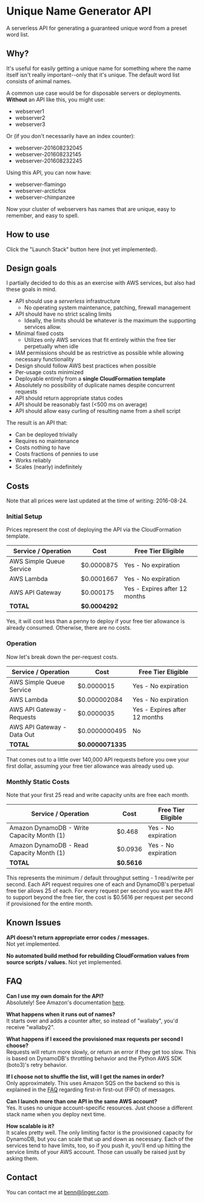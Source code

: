 # Unique Name Generator API

A serverless API for generating a guaranteed unique word from a preset word list.

## Why?

It's useful for easily getting a unique name for something where the name itself isn't really important--only that it's unique. The default word list consists of animal names.

A common use case would be for disposable servers or deployments. **Without** an API like this, you might use:

* webserver1
* webserver2
* webserver3

Or (if you don't necessarily have an index counter):

* webserver-201608232045
* webserver-201608232145
* webserver-201608232245

Using this API, you can now have:
* webserver-flamingo
* webserver-arcticfox
* webserver-chimpanzee

Now your cluster of webservers has names that are unique, easy to remember, and easy to spell.

## How to use

Click the "Launch Stack" button here (not yet implemented).

## Design goals

I partially decided to do this as an exercise with AWS services, but also had these goals in mind.

* API should use a *serverless* infrastructure
  * No operating system maintenance, patching, firewall management
* API should have no strict scaling limits
  * Ideally, the limits should be whatever is the maximum the supporting services allow.
* Minimal fixed costs
  * Utilizes only AWS services that fit entirely within the free tier perpetually when idle
* IAM permissions should be as restrictive as possible while allowing necessary functionality
* Design should follow AWS best practices when possible
* Per-usage costs minimized
* Deployable entirely from a **single CloudFormation template**
* Absolutely no possibility of duplicate names despite concurrent requests
* API should return appropriate status codes
* API should be reasonably fast (<500 ms on average)
* API should allow easy curling of resulting name from a shell script

The result is an API that:

* Can be deployed trivially
* Requires no maintenance
* Costs nothing to have
* Costs fractions of pennies to use
* Works reliably
* Scales (nearly) indefinitely

## Costs

Note that all prices were last updated at the time of writing: 2016-08-24.

### Initial Setup

Prices represent the cost of deploying the API via the CloudFormation template.

| Service / Operation      | Cost          | Free Tier Eligible            |
|--------------------------|---------------|-------------------------------|
| AWS Simple Queue Service | $0.0000875    | Yes - No expiration           |
| AWS Lambda               | $0.0001667    | Yes - No expiration           |
| AWS API Gateway          | $0.000175     | Yes - Expires after 12 months |
| **TOTAL**                | **$0.0004292**|                               |

Yes, it will cost less than a penny to deploy if your free tier allowance is already consumed. Otherwise, there are no costs.

### Operation

Now let's break down the per-request costs.

| Service / Operation        | Cost             | Free Tier Eligible            |
|----------------------------|------------------|-------------------------------|
| AWS Simple Queue Service   | $0.0000015       | Yes - No expiration           |
| AWS Lambda                 | $0.000002084     | Yes - No expiration           |
| AWS API Gateway - Requests | $0.0000035       | Yes - Expires after 12 months |
| AWS API Gateway - Data Out | $0.0000000495    | No                            |
| **TOTAL**                  | **$0.0000071335**|                               |

That comes out to a little over 140,000 API requests before you owe your first dollar, assuming your free tier allowance was already used up.

### Monthly Static Costs

Note that your first 25 read and write capacity units are free each month.

| Service / Operation                         | Cost             | Free Tier Eligible            |
|---------------------------------------------|------------------|-------------------------------|
| Amazon DynamoDB - Write Capacity Month (1)  | $0.468           | Yes - No expiration           |
| Amazon DynamoDB - Read Capacity Month (1)   | $0.0936          | Yes - No expiration           |
| **TOTAL**                                   | **$0.5616**      |                               |

This represents the minimum / default throughput setting - 1 read/write per second. Each API request requires one of each and DynamoDB's perpetual free tier allows 25 of each. For every request per second you want the API to support beyond the free tier, the cost is $0.5616 per request per second if provisioned for the entire month.

## Known Issues

**API doesn't return appropriate error codes / messages.**  
Not yet implemented.

**No automated build method for rebuilding CloudFormation values from source scripts / values.**
Not yet implemented.

## FAQ

**Can I use my own domain for the API?**  
Absolutely! See Amazon's documentation [here](http://docs.aws.amazon.com/apigateway/latest/developerguide/how-to-custom-domains.html).

**What happens when it runs out of names?**  
It starts over and adds a counter after, so instead of "wallaby", you'd receive "wallaby2".

**What happens if I exceed the provisioned max requests per second I choose?**  
Requests will return more slowly, or return an error if they get too slow. This is based on DynamoDB's throttling behavior and the Python AWS SDK (boto3)'s retry behavior.

**If I choose not to shuffle the list, will I get the names in order?**  
Only approximately. This uses Amazon SQS on the backend so this is explained in the [FAQ](https://aws.amazon.com/sqs/faqs/) regarding first-in first-out (FIFO) of messages.

**Can I launch more than one API in the same AWS account?**  
Yes. It uses no unique account-specific resources. Just choose a different stack name when you deploy next time.

**How scalable is it?**  
It scales pretty well. The only limiting factor is the provisioned capacity for DynamoDB, but you can scale that up and down as necessary. Each of the services tend to have limits, too, so if you push it, you'll end up hitting the service limits of your AWS account. Those can usually be raised just by asking them.

## Contact

You can contact me at benn@linger.com.
